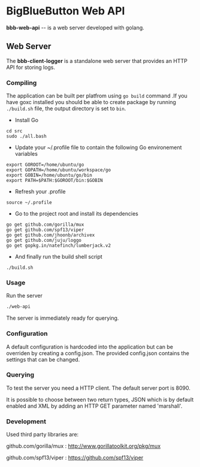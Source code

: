 # BigBlueButton Web API

**bbb-web-api** -- is a web server developed with golang. 

## Web Server

The **bbb-client-logger** is a standalone web server that provides an HTTP API for storing logs.

### Compiling

The application can be built per platfrom using `go build` command .If you have goxc installed you should be able to create package by running `./build.sh` file, the output directory is set to `bin`.


* Install Go
```
cd src
sudo ./all.bash
```

* Update your ~/.profile file to contain the following Go environement variables
```
export GOROOT=/home/ubuntu/go
export GOPATH=/home/ubuntu/workspace/go
export GOBIN=/home/ubuntu/go/bin
export PATH=$PATH:$GOROOT/bin:$GOBIN
```

* Refresh your .profile
```
source ~/.profile
```


* Go to the project root and install its dependencies
```
go get github.com/gorilla/mux
go get github.com/spf13/viper
go get github.com/jhoonb/archivex
go get github.com/juju/loggo
go get gopkg.in/natefinch/lumberjack.v2
```

* And finally run the build shell script
```
./build.sh
```

### Usage

Run the server

```sh
./web-api
```

The server is immediately ready for querying.

### Configuration

A default configuration is hardcoded into the application but can be overriden by creating a config.json. The provided config.json contains the settings that can be changed.


### Querying

To test the server you need a HTTP client. The default server port is 8090.


It is possible to choose between two return types, JSON which is by default enabled and XML by adding an HTTP GET parameter named 'marshall'.

### Development

Used third party libraries are:

github.com/gorilla/mux : http://www.gorillatoolkit.org/pkg/mux

github.com/spf13/viper : https://github.com/spf13/viper


